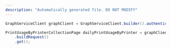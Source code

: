 ```yaml
---
description: "Automatically generated file. DO NOT MODIFY"
---
```

<!-- markdownlint-disable MD041 -->

```java
GraphServiceClient graphClient = GraphServiceClient.builder().authenticationProvider( authProvider ).buildClient();

PrintUsageByPrinterCollectionPage dailyPrintUsageByPrinter = graphClient.reports().dailyPrintUsageByPrinter()
    .buildRequest()
    .get();
```

